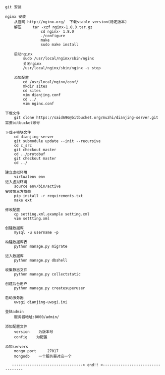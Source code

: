     git 安装 

    nginx 安装 
        从官网 http://nginx.org/  下载stable version(稳定版本)
        解压     tar -xzf nginx-1.8.0.tar.gz
                    cd nginx- 1.8.0
                    ./configure
                    make
                    sudo make install

        启动nginx
            sudo /usr/local/nginx/sbin/nginx 
            关闭nginx
            /usr/local/nginx/sbin/nginx -s stop

        添加配置
            cd /usr/local/nginx/conf/
            mkdir sites
            cd sites
            vim dianjing.conf
            cd ../
            vim nginx.conf
            
    下载文件
        git clone https://said696@bitbucket.org/muzhi/dianjing-server.git  需要bitbucket账号

    下载子模块文件
        cd dianjing-server
        git submodule update --init --recursive
        cd c_src
        git checkout master
        cd ../protobuf
        git checkout master
        cd ../

    建立虚拟环境
        virtualenv env
    进入虚拟环境
        source env/bin/active
    安装第三方依赖
        pip install -r requirements.txt
        make ext
    
    修改配置
        cp setting.xml.example setting.xml
        vim settting.xml

    创建数据库 
        mysql -u username -p 
     
    构建数据库表 
        python manage.py migrate
    
    进入数据库
        python manage.py dbshell

    收集静态文件 
        python manage.py collectstatic

    创建后台用户
        python manage.py createsuperuser
    
    启动服务器
        uwsgi dianjing-uwsgi.ini

    登陆admin 
        服务器地址:8000/admin/

    添加配置文件
        version    为版本号
        config    为配置

    添加servers
        mongo port     27017
        mongodb    一个服务器对应一个
       
       --------------------------------> end!! <----------------------------------
